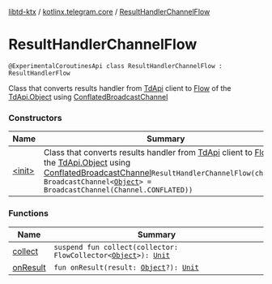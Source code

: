 [libtd-ktx](../../index.md) / [kotlinx.telegram.core](../index.md) / [ResultHandlerChannelFlow](./index.md)

# ResultHandlerChannelFlow

`@ExperimentalCoroutinesApi class ResultHandlerChannelFlow : ResultHandlerFlow`

Class that converts results handler from [TdApi](https://tdlibx.github.io/td/docs/org/drinkless/td/libcore/telegram/TdApi.html) client to [Flow](#)
of the [TdApi.Object](https://tdlibx.github.io/td/docs/org/drinkless/td/libcore/telegram/TdApi/Object.html) using [ConflatedBroadcastChannel](#)

### Constructors

| Name | Summary |
|---|---|
| [&lt;init&gt;](-init-.md) | Class that converts results handler from [TdApi](https://tdlibx.github.io/td/docs/org/drinkless/td/libcore/telegram/TdApi.html) client to [Flow](#) of the [TdApi.Object](https://tdlibx.github.io/td/docs/org/drinkless/td/libcore/telegram/TdApi/Object.html) using [ConflatedBroadcastChannel](#)`ResultHandlerChannelFlow(channel: BroadcastChannel<`[`Object`](https://tdlibx.github.io/td/docs/org/drinkless/td/libcore/telegram/TdApi/Object.html)`> = BroadcastChannel(Channel.CONFLATED))` |

### Functions

| Name | Summary |
|---|---|
| [collect](collect.md) | `suspend fun collect(collector: FlowCollector<`[`Object`](https://tdlibx.github.io/td/docs/org/drinkless/td/libcore/telegram/TdApi/Object.html)`>): `[`Unit`](https://kotlinlang.org/api/latest/jvm/stdlib/kotlin/-unit/index.html) |
| [onResult](on-result.md) | `fun onResult(result: `[`Object`](https://tdlibx.github.io/td/docs/org/drinkless/td/libcore/telegram/TdApi/Object.html)`?): `[`Unit`](https://kotlinlang.org/api/latest/jvm/stdlib/kotlin/-unit/index.html) |
